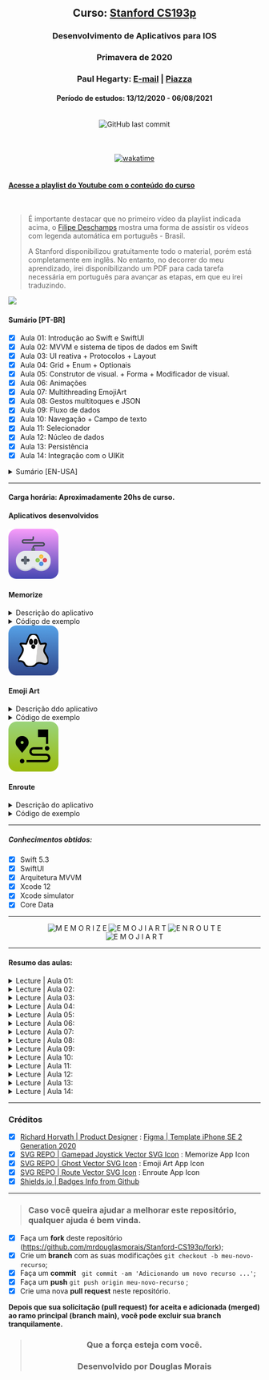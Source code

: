 <div align="center">

## Curso: [Stanford CS193p](https://cs193p.sites.stanford.edu)

### Desenvolvimento de Aplicativos para IOS

### Primavera de 2020

### Paul Hegarty: [E-mail](phegarty@stanford.edu) | [Piazza](https://piazza.com/professors/show/paul_hegarty)
#### Período de estudos: 13/12/2020  - 06/08/2021

</div>

<br>

<div align="center">
<img alt="GitHub last commit" src="https://img.shields.io/github/last-commit/mrdouglasmorais/Stanford-CS193p">
</div>

<br>

<div align="center">
<img alt="" src="https://img.shields.io/github/issues/mrdouglasmorais/Stanford-CS193p">
<img alt="" src="https://img.shields.io/github/forks/mrdouglasmorais/Stanford-CS193p">
<img alt="" src="https://img.shields.io/github/stars/mrdouglasmorais/Stanford-CS193p">
<img alt="" src="https://img.shields.io/github/license/mrdouglasmorais/Stanford-CS193p">
</div>
<br>
<div align=center>
<a href="https://wakatime.com/badge/user/1e53636e-c916-4d50-9ce1-f3ac75a883e3/project/26df6be5-6b02-4bea-a081-a0529e40c918"><img src="https://wakatime.com/badge/user/1e53636e-c916-4d50-9ce1-f3ac75a883e3/project/26df6be5-6b02-4bea-a081-a0529e40c918.svg" alt="wakatime"></a>
</div>

<br>

#### [Acesse a playlist do Youtube com o conteúdo do curso](https://www.youtube.com/playlist?list=PLMdYygf53DP46rneFgJ7Ab6fJPcMvr8gC)

<br>

> É importante destacar que no primeiro vídeo da playlist indicada acima, o [Filipe Deschamps](https://github.com/filipedeschamps) mostra uma forma de assistir os vídeos com legenda automática em português - Brasil. 
>
> A Stanford disponibilizou gratuitamente todo o material, porém está completamente em inglês. No entanto, no decorrer do meu aprendizado, irei disponibilizando um PDF para cada tarefa necessária em português para avançar as etapas, em que eu irei traduzindo.

<img width="auto" src="https://github.com/mrdouglasmorais/Stanford-CS193p/blob/main/DMS-CS193p-2020-Cover.png?raw=true"> 


#### Sumário [PT-BR]

- [x] Aula 01: Introdução ao Swift e SwiftUI
- [x] Aula 02: MVVM e sistema de tipos de dados em Swift
- [x] Aula 03: UI reativa + Protocolos + Layout
- [x] Aula 04: Grid + Enum + Optionais
- [x] Aula 05: Construtor de visual. + Forma + Modificador de visual.
- [x] Aula 06: Animações
- [x] Aula 07: Multithreading EmojiArt
- [x] Aula 08: Gestos multitoques e JSON
- [x] Aula 09: Fluxo de dados
- [x] Aula 10: Navegação + Campo de texto
- [x] Aula 11: Selecionador
- [x] Aula 12: Núcleo de dados
- [x] Aula 13: Persistência
- [x] Aula 14: Integração com o UIKit

<details>
  <summary>Sumário [EN-USA]</summary>
  
- [x] Lecture 01: Course Logistics and Introduction to SwiftUI
- [x] Lecture 02: MVVM and the Swift Type System
- [x] Lecture 03: Reactive UI + Protocols + Layout
- [x] Lecture 04: Grid + enum + Optionals
- [x] Lecture 05: ViewBuilder + Shape + ViewModifier
- [x] Lecture 06: Animation
- [x] Lecture 07: Multithreading EmojiArt
- [x] Lecture 08: Gestures JSON
- [x] Lecture 09: Data Flow
- [x] Lecture 10: Navigation + TextField
- [x] Lecture 11: Picker
- [x] Lecture 12: Core Data
- [x] Lecture 13: Persistence
- [x] Lecture 14: UIKit Integration
  
</details>

<hr>

#### Carga horária: Aproximadamente 20hs de curso.


#### Aplicativos desenvolvidos

<img width=100 src="https://github.com/mrdouglasmorais/Stanford-CS193p/blob/main/iconsApp/JoyStickAppIconRounded.png?raw=true"> 

<h4><b>Memorize</b></h4>

<details>
  <summary>Descrição do aplicativo</summary>
  
> O aplicativo desenvolvido é um jogo da memória, utilizando emojis como sendo o conteúdo das cartas a serem combinadas. Após terminar de encontrar todas as combinações, o usuário deve pressionar o botão de **New Game** para o app realizar uma nova combinação. 
> 
> Neste app, também foram implementadas: animações, como por exemplo, de cartas sendo viradas ao serem tocadas; inicialização de um temporizador para combinação de duas cartas iguais; adequcão aos modos claro e escuro, que são nativos do sistema; E suporte a rotação de tela.
  
  <hr>
</details>

<details>
    <summary>Código de exemplo</summary>

> MemoryGame.swift

```swift

import Foundation

struct MemoryGame<CardContent> where CardContent: Equatable {
    private(set) var cards: Array<Card>
    private var indexOfTheOneAndOnlyFaceUpCard: Int? {
        get { cards.indices.filter { cards[$0].isFaceUp }.only}
        set {
            for index in cards.indices {
                    cards[index].isFaceUp = index == newValue
                }
            }
        }
    
    mutating func choose(card: Card) {
        print("card chosen: \(card)")
        if let chosenIndex = cards.firstIndex(matching: card), !cards[chosenIndex].isFaceUp, !cards[chosenIndex].isMatched {
            if let potentialMatchIndex = indexOfTheOneAndOnlyFaceUpCard {
                if cards[chosenIndex].content == cards[potentialMatchIndex].content {
                    cards[chosenIndex].isMatched = true
                    cards[potentialMatchIndex].isMatched = true
                }
                self.cards[chosenIndex].isFaceUp = true
            } else {
                indexOfTheOneAndOnlyFaceUpCard = chosenIndex
            }
        }
    }
    
    init(numberOfPairsOfCards: Int, cardContentFactory: (Int) -> CardContent) {
        cards = Array<Card>()
        for pairIndex in 0..<numberOfPairsOfCards {
            let content = cardContentFactory(pairIndex)
            cards.append(Card(content: content, id: pairIndex*2))
            cards.append(Card(content: content, id: pairIndex*2+1))
        }
        cards.shuffle()
    }

    struct Card: Identifiable {
        var isFaceUp: Bool = false {
            didSet {
                if isFaceUp {
                    startUsingBonusTime()
                } else {
                    stopUsingBonusTime()
                }
            }
        }
        var isMatched: Bool = false {
            didSet {
                stopUsingBonusTime()
            }
        }

        var content: CardContent
        var id: Int
        var bonusTimeLimit: TimeInterval = 6

        private var faceUpTime: TimeInterval {
            if let lastFaceUpDate = self.lastFaceUpDate {
                return pastFaceUpTime + Date().timeIntervalSince(lastFaceUpDate)
            } else {
                return pastFaceUpTime
            }
        }

        var lastFaceUpDate: Date?
        var pastFaceUpTime: TimeInterval = 0
        var bonusTimeRemaining: TimeInterval {
            max(0, bonusTimeLimit - faceUpTime)
        }

        var bonusRemaining: Double {
            (bonusTimeLimit > 0 && bonusTimeRemaining > 0) ? bonusTimeRemaining/bonusTimeLimit : 0
        }

        var hasEarnedBonus: Bool {
            isMatched && bonusTimeRemaining > 0
        }

        var isConsumingBonusTime: Bool {
            isFaceUp && !isMatched && bonusTimeRemaining > 0
        }

        private mutating func startUsingBonusTime() {
            if isConsumingBonusTime, lastFaceUpDate == nil {
                lastFaceUpDate = Date()
            }
        }

        private mutating func stopUsingBonusTime() {
            pastFaceUpTime = faceUpTime
            self.lastFaceUpDate = nil
        }
    }
}


```


</details>

<img width=100 src="https://github.com/mrdouglasmorais/Stanford-CS193p/blob/main/iconsApp/GhostAppIconRounded.png?raw=true"> 


<h4><b>Emoji Art</b></h4>

<details>
  <summary>Descrição ddo aplicativo</summary>
  
> O aplicativo desenvolvido é destinado a criar imagens personalizadas com emojis. As imagens são obtidas a partir do link de endereço da imagem na internet. O usuário pode criar novas paletas de emojis ou editar as paletas já existentes. 
> 
> Neste app, também foram implementadas: edição do nome de cada seção de criação, exclusão de seção de criação, suporte ao iOS e iPadOS, suporte a gestos de pinça e zoom in / zoom out.
  
  <hr>

</details>


<details>
    <summary>Código de exemplo</summary>

> EmojiArt.swift

```swift

import Foundation

struct EmojiArt: Codable {
    var backgroundURL: URL?
    var emojis = [Emoji]()
    
    struct Emoji: Identifiable, Codable, Hashable {
        let text: String
        var x: Int
        var y: Int
        var size: Int
        let id: Int
        
        fileprivate init(text: String, x: Int, y: Int, size: Int, id: Int) {
            self.text = text
            self.x = x
            self.y = y
            self.size = size
            self.id = id
        }
    }
    
    var json: Data? {
        return try? JSONEncoder().encode(self)
    }
    
    init?(json: Data?) {
        if json != nil, let newEmojiArt = try? JSONDecoder().decode(EmojiArt.self, from: json!) {
            self = newEmojiArt
        } else {
            return nil
        }
    }
    
    init() { }
    
    private var uniqueEmojiId = 0
    
    mutating func addEmoji(_ text: String, x: Int, y: Int, size: Int) {
        uniqueEmojiId += 1
        emojis.append(Emoji(text: text, x: x, y: y, size: size, id: uniqueEmojiId))
    }
}

```

</details>


<img width=100 src="https://github.com/mrdouglasmorais/Stanford-CS193p/blob/main/iconsApp/MapAppIconRounded.png?raw=true"> 


<h4><b>Enroute</b></h4>


<details>
  <summary>Descrição do aplicativo</summary>
  
> O aplicativo desenvolvido é um agregador de voos para cidades diferentes de países diferentes. As informações de voo são obtidas em tempo real a partir do consumo de uma API.
> 
> Neste app, também foram implementadas: filtro de voos contendo opções de busca por aeroportos, cidades de origem e destino e etc.

</details>


<details>
    <summary>Código de exemplo</summary>

> EnroutApp.swift


```swift

import SwiftUI

@main
struct EnrouteApp: App {
    let persistenceController = PersistenceController.shared
    let defaultAirport: Airport
    
    init() {
        defaultAirport = Airport.withICAO("KSFO", context: PersistenceController.shared.container.viewContext)
        defaultAirport.fetchIncomingFlights()
    }

    var body: some Scene {
        WindowGroup {
            FlightsEnrouteView(flightSearch: FlightSearch(destination: defaultAirport))
                .environment(\.managedObjectContext, persistenceController.container.viewContext)
        }
    }
}

````

</details>


<hr>

##### Conhecimentos obtidos:
- [x] Swift 5.3
- [x] SwiftUI
- [x] Arquitetura MVVM
- [x] Xcode 12
- [x] Xcode simulator
- [x] Core Data

<hr>

<div align="center">
  <img alt="M E M O R I Z E" width="250" src="https://github.com/mrdouglasmorais/Stanford-CS193p/blob/main/gifsApp/Memorize.gif?raw=true">
  <img alt="E M O J I A R T" width="250" src="https://github.com/mrdouglasmorais/Stanford-CS193p/blob/main/gifsApp/EmojiArt.gif?raw=true">
  <img alt="E N R O U T E" width="250" src="https://github.com/mrdouglasmorais/Stanford-CS193p/blob/main/gifsApp/Enroute.gif?raw=true">
</div>

<div align="center">
<img alt="E M O J I A R T" width="auto" src="https://github.com/mrdouglasmorais/Stanford-CS193p/blob/main/gifsApp/EmojiArt-iPadOS.gif?raw=true">
</div>

<hr>

#### Resumo das aulas:

<details>
  <summary>Lecture | Aula 01:</summary>
A primeira das palestras ministradas a alunos da Universidade de Stanford que fizeram CS193p, Desenvolvimento de aplicativos para iOS usando SwiftUI, durante o trimestre da primavera de 2020.

Paul Hegarty cobre a logística do curso e, em seguida, mergulha direto na criação de um aplicativo iOS (um jogo de correspondência de cartas chamado Memorize). O ambiente de desenvolvimento Xcode é usado para demonstrar os fundamentos da interface declarativa do SwiftUI para compor interfaces de usuário.

Observe que este não é um curso online ativo. É um lançamento de vídeos de palestras que já foram dados aos alunos de Stanford como parte de seu currículo normal.
  <hr>
</details>

<details>
  <summary>Lecture | Aula 02:</summary>
A série de aulas em vídeo ministradas aos alunos da Universidade de Stanford na primavera de 2020 continua com uma visão geral conceitual do paradigma arquitetônico subjacente ao desenvolvimento de aplicativos para iOS: MVVM. Além disso, um conceito-chave na linguagem de programação Swift, seu sistema de tipos, é explicado. A demonstração Memorize continua, incorporando MVVM.

É impossível desenvolver aplicativos para iOS usando SwiftUI sem usar a arquitetura MVVM para organizar seu código. Esta palestra explica o que é isso e, em seguida, demonstra como funciona em nosso aplicativo de demonstração. O desenvolvimento do SwiftUI acontece inteiramente na linguagem de programação Swift. O Swift é único em seu suporte à maioria dos recursos de linguagem modernos, incluindo programação orientada a objetos e programação funcional. 
  
Uma vez que a programação funcional é nova para a maioria dos alunos de Stanford, esta palestra inicia o processo de explicar como funciona, cobrindo os fundamentos do sistema de tipos do Swift, incluindo estruturas e classes, genéricos e funções como tipos. A demonstração então passa para o próximo nível usando a arquitetura MVVM (incluindo a criação de um Model, um ViewModel, expressando a intenção do usuário a partir da View) e utilizando recursos do Swift como genéricos e funções como tipos. Após esta aula, os alunos assumem o desenvolvimento do Memorize para sua primeira tarefa.

Os materiais arquivados do curso (tarefas de casa e slides de aula) estão disponíveis em https://cs193p.stanford.edu.
  <hr>
</details>

<details>
  <summary>Lecture | Aula 03:</summary>
A terceira das palestras ministradas aos alunos de Stanford no trimestre da primavera de 2020 demonstra os mecanismos que suportam o paradigma de IU reativo do SwiftUI, aprimorando o Memorize para virar os cartões quando eles são tocados. Os protocolos, um recurso importante da linguagem Swift, são abordados em detalhes, assim como algumas APIs para o layout de visualizações, incluindo as “Pilhas”, modificadores de visualização e GeometryReader.

Um princípio fundamental do MVVM no SwiftUI é a abordagem reativa e declarativa para construir UIs. A visão de nosso MVVM está sempre refletindo automaticamente o estado em nosso modelo, criando uma única fonte de "verdade" para o coração da lógica e do armazenamento do aplicativo. Somado a isso, formalizamos o conceito de capturar a "intenção" do usuário de fazer algo e usar isso para alterar o modelo de forma adequada. Voltando à nossa demonstração, aplicamos isso ao nosso aplicativo Memorize usando @ObservedObject e @Published para fazer com que os gestos de toque façam os cartões virar. 
  
Depois disso, voltamos a explorar um tópico muito importante de programação orientada a protocolo / funcional: protocolos. Finalmente, examinamos muitas das maneiras pelas quais podemos definir os elementos gráficos de nossa IU na tela, de HStack, VStack e ZStack, alinhamento e espaçamento, e GeometryReader, um mecanismo para ajustar nossa aparência ao espaço alocado para nós no UI.
  <hr>
</details>

<details>
  <summary>Lecture | Aula 04:</summary>
A quarta aula em vídeo dada aos alunos de Stanford no trimestre da primavera de 2020 continua a demonstração Memorize, aprimorando significativamente o arranjo dos cartões, criando nosso próprio container View chamado Grid (que também envolve vários conceitos básicos de programação funcional). Dois recursos mais importantes da linguagem Swift são discutidos (enum e opcionais). E finalmente conseguimos Memorize jogar o próprio jogo de correspondência de cartas (com destaque para os opcionais em nossa implementação).

A pesquisa do sistema de tipo Swift é concluída com uma discussão sobre enum, uma estrutura de dados com mais funcionalidade incorporada do que os alunos estão acostumados em outras linguagens. Embora as tarefas de leitura neste curso sejam a principal forma de os alunos aprenderem a linguagem Swift, ocasionalmente uma característica muito importante da linguagem é destacada na aula, como nesta aula, onde os opcionais são explicados em detalhes e, em seguida, amplamente demonstrados à medida que os usamos proeminentemente em nossa implementação da lógica completa do jogo para Memorizar em nosso modelo.
  <hr>
</details>

<details>
  <summary>Lecture | Aula 05:</summary>
A quinta palestra iOS dada em Stanford durante o trimestre da primavera de 2020 expandiu a cobertura de tópicos relacionados ao desenho na tela, incluindo a construção @ViewBuilder para expressar uma lista condicional de Views, o protocolo Shape para desenho personalizado e ViewModifier, um mecanismo para fazer modificações incrementais para Visualizações.

Esta palestra começa com um aparte sobre controle de acesso (marcação de APIs para que sejam reveladas ao “público” certo dentro de um aplicativo) que é então aplicado em todo o Memorize. Depois que o protocolo de forma é discutido, uma “forma de torta” é adicionada ao plano de fundo dos cartões Memorizar na demonstração em preparação para a animação de um cronômetro de contagem regressiva para pontuação. Um ViewModifier personalizado também é adicionado ao Memorize para "cardificar" qualquer visualização (ou seja, fazer a visualização parecer estar em um cartão com frente e verso).
  <hr>
</details>

<details>
  <summary>Lecture | Aula 06:</summary>
Animação foi o tema da aula 6 do curso de desenvolvimento de aplicativos iOS da Stanford Spring 2020. Depois de abordar alguns tópicos auxiliares, como estado efêmero local em Views (@State) e observadores de propriedade, a palestra se aprofunda em animação, incluindo animações implícitas vs. explícitas, transições, animações de forma, ViewModifiers animados e muito mais. Esses conceitos são então instalados na demonstração Memorize, animando a virada de cartas, criando um novo jogo e dando pontos de bônus para partidas rápidas.

No SwiftUI, qualquer alteração em ViewModifiers ou Shapes pode ser animada. As visualizações podem animar mudanças implícita (usando a declaração de animação) ou explicitamente (envolvendo uma chamada de função withAnimation em torno do código que pode causar mudanças, principalmente funções Intent no ViewModel) e podem controlar a duração e a "curva" da animação. A “chegada e partida” de Views na tela também pode ser animada usando a declaração de transição (que declara quais ViewModifiers usar para desenhar Views antes / depois de chegar / sair da tela). No Memorize, o Cardify ViewModifier e o Pie Shape são ambos feitos Animatable e a animação é aplicada por toda parte.
  <hr>
</details>

<details>
  <summary>Lecture | Aula 07:</summary>
A aula 7 do curso de desenvolvimento iOS de Stanford da primavera de 2020 começa com uma discussão conceitual de multithreading e, em seguida, inicia em uma demonstração completamente nova, EmojiArt, revisando MVVM e usando SwiftUI API como ScrollView, UIImage, Drag and Drop e background / overlay para criar uma ferramenta de “artista de emoji”. A demonstração volta ao multithreading, mostrando como usar essa tecnologia para evitar que o download de uma imagem da Internet bloqueie a capacidade de resposta do aplicativo.
  <hr>
</details>

<details>
  <summary>Lecture | Aula 08:</summary>
A aula 8 do curso de desenvolvimento iOS de Stanford na primavera de 2020 cobre alguns tópicos de persistência (API UserDefaults e codificação / decodificação JSON) e os fundamentos conceituais da manipulação de gestos multitoque. Começamos a adicionar esses recursos ao EmojiArt tornando seu modelo conversível de / para JSON (usando o protocolo Codable) e, em seguida, armazenando-o (por enquanto) em um veículo de armazenamento leve. Depois disso, os gestos de pinçar e arrastar são adicionados ao EmojiArt para permitir ao usuário aumentar e diminuir o zoom e deslocar o documento.
  <hr>
</details>

<details>
  <summary>Lecture | Aula 09:</summary>
Aula 9 do curso de desenvolvimento iOS de Stanford da primavera de 2020 cobre os fundamentos do fluxo de dados, incluindo editores e vinculações. Esses mecanismos permitem referências formalizadas à “verdade” dos dados, em vez de exigir que sejam replicados, o que pode estar sujeito a erros. Uma explicação básica dos wrappers de propriedades ajuda a esclarecer sobre o que são @ObservedObject, @EnvironmentObject, @Published, @State, @Binding, etc. 
  
A demonstração mostra a publicação da chegada da imagem de plano de fundo para nosso documento EmojiArt, bem como o salvamento automático do documento quando as alterações são notadas (ou seja, publicadas). Por fim, nossa interface do usuário foi aprimorada para nos permitir escolher entre várias paletas de emoji, nas quais um Binding é usado para vincular nosso novo seletor de paletas à interface do EmojiArt principal.
  <hr>
</details>

<details>
  <summary>Lecture | Aula 10:</summary>
A décima palestra do curso CS193p da Primavera 2020 de Stanford é uma demonstração imersiva que ilustra uma miríade de recursos SwiftUI, incluindo TextFields, Formulários, NavigationViews, Listas, planilhas, popovers, Alertas, modo de edição e muito mais. Em particular, começamos adicionando um popover com um Form ao nosso documento EmojiArt que permite editar a paleta de emoji. O Grid do Memorize é trazido e renovado usando a funcionalidade genérica avançada para exibir o emoji no editor de paleta. 
  
Em seguida, abordamos como adicionar vários MVVM ViewModels a um único aplicativo iOS e navegar entre essas visualizações usando NavigationViews e NavigationLinks. Isso permite a adição de um armazenamento EmojiArtDocument que permite aos usuários manter o controle de vários EmojiArtDocuments. Concluímos corrigindo alguns bugs e adicionando a funcionalidade de edição e exclusão ao armazenamento EmojiArtDocument.
  <hr>
</details>

<details>
  <summary>Lecture | Aula 11:</summary>
A 11ª aula da versão Primavera 2020 de Stanford de seu curso de desenvolvimento para iOS é a primeira da série final de quatro aulas, todas apresentando tópicos destinados a ajudar os alunos em seus projetos finais. O selecionador, um elemento da IU para escolher em uma lista de itens, é o tópico principal aqui, mas uma base de código de demonstração, Enroute, é apresentada ao longo do caminho em preparação para a próxima aula. 
  
O Enroute é um aplicativo simples que extrai informações da Internet usando uma API REST no formato JSON (embora esse não seja o tópico principal desta palestra). Esta demonstração inclui uma revisão da apresentação de uma IU por meio de uma folha modal usando NavigationView, Form, Toggle, etc.
  <hr>
</details>

<details>
  <summary>Lecture | Aula 12:</summary>
Na segunda da série final de quatro palestras destinadas a ajudar os alunos no curso de desenvolvimento de iOS de Stanford da Primavera de 2020 com seus projetos finais, um poderoso banco de dados orientado a objetos, Core Data, é usado para aprimorar o aplicativo Enroute apresentado anteriormente. Até o momento no curso, o único local de armazenamento era UserDefaults, que era usado principalmente para oferecer suporte a demonstrações de outros recursos e não é realmente apropriado para armazenar os dados reais que um aplicativo coleta ou gera. Esta aula e a próxima cobrem algumas opções melhores de armazenamento. Core Data é provavelmente o mecanismo de armazenamento de dados local mais comumente usado no iOS e tem uma integração elegante com o SwiftUI.

Aula 12 do curso de Desenvolvimento de iOS de Stanford das capas da primavera de 2020.
  <hr>
</details>

<details>
  <summary>Lecture | Aula 13:</summary>
A penúltima palestra do curso de desenvolvimento de iOS da Primavera de 2020 de Stanford cobre mais maneiras de armazenar dados, incluindo no iCloud via CloudKit e no próprio sistema de arquivos do dispositivo iOS. CloudKit é um mecanismo para armazenar os dados do usuário na nuvem para que apareçam em todos os seus dispositivos. Os tipos de dados relevantes são discutidos, bem como os fundamentos de sua API para criar registros, consultá-los e interagir com eles em seu código. Embora não tenha havido tempo para fazer uma demonstração do CloudKit neste trimestre, fazemos uma demonstração do acesso ao sistema de arquivos nesta aula, aprimorando o EmojiArt para armazenar seus documentos lá.
  <hr>
</details>

<details>
  <summary>Lecture | Aula 14:</summary>
Na palestra final do curso de desenvolvimento iOS de Stanford da primavera de 2020, discutimos e demonstramos a integração com a geração anterior do ambiente de desenvolvimento iOS, UIKit. Há muito código UIKit por aí no mundo e ser capaz de começar a usar o SwiftUI enquanto ainda se integra a esse código é crucial. Além disso, existem algumas APIs UIKit que suportam funcionalidades (ainda) que não estão no SwiftUI. 
  
Depois de uma explicação muito básica de como o UIKit faz algumas coisas que são diferentes do SwiftUI (especialmente a delegação), a API em SwiftUI para integrar o código do UIKit é explicada. Duas de nossas demonstrações existentes são então aprimoradas usando este mecanismo: um mapa é adicionado ao Enroute para mostrar e escolher o aeroporto de destino e o EmojiArt oferece suporte ao uso da câmera do dispositivo para tirar uma foto e usar como imagem de fundo.
</details>

---

### Créditos

- [x] [Richard Horvath | Product Designer](https://orwhat.cc) : [Figma | Template iPhone SE 2 Generation 2020](https://www.figma.com/community/file/882254519102673494/Flat-iPhone-SE%2C-7%2C-8%2C-X%2C-11%2C-12-Pro-Mockup)
- [x] [SVG REPO | Gamepad Joystick Vector SVG Icon](https://www.svgrepo.com/svg/275640/gamepad-joystick) : Memorize App Icon
- [x] [SVG REPO | Ghost Vector SVG Icon](https://www.svgrepo.com/svg/312257/ghost) : Emoji Art App Icon
- [x] [SVG REPO | Route Vector SVG Icon](https://www.svgrepo.com/svg/19537/route) : Enroute App Icon
- [x] [Shields.io | Badges Info from Github](https://img.shields.io)

---

> ### Caso você queira ajudar a melhorar este repositório, qualquer ajuda é bem vinda.


- [x] Faça um **fork** deste repositório (https://github.com/mrdouglasmorais/Stanford-CS193p/fork);
- [x] Crie um **branch** com as suas modificações ` git checkout -b meu-novo-recurso `;
- [x] Faça um **commit** ` git commit -am 'Adicionando um novo recurso ...'`;
- [x] Faça um **push** ` git push origin meu-novo-recurso ` ;
- [x] Crie uma nova **pull request** neste repositório.

**Depois que sua solicitação (pull request) for aceita e adicionada (merged) ao ramo principal (branch main), você pode excluir sua branch tranquilamente.**

</details>

<div align="center">

> ### **Que a força esteja com você.**
> 
> ### Desenvolvido por **Douglas Morais**

</div>
